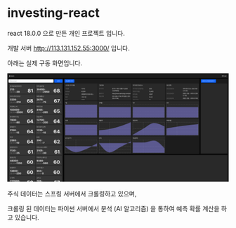 # investing-react

react 18.0.0 으로 만든 개인 프로젝트 입니다.

개발 서버 http://113.131.152.55:3000/ 입니다.

아래는 실제 구동 화면입니다.

![screenshot](./public/screenshot.png)

주식 데이터는 스프링 서버에서 크롤링하고 있으며,

크롤링 된 데이터는 파이썬 서버에서 분석 (AI 알고리즘) 을 통하여 예측 확률 계산을 하고 있습니다.